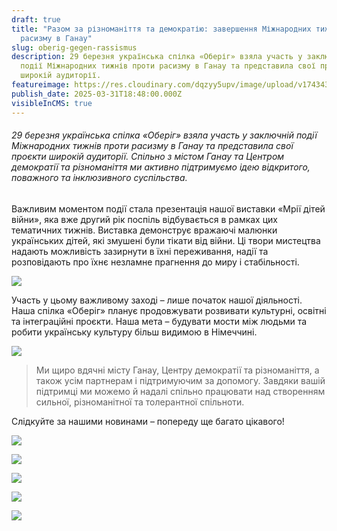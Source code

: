```yaml
---
draft: true
title: "Разом за різноманіття та демократію: завершення Міжнародних тижнів проти
  расизму в Ганау"
slug: oberig-gegen-rassismus
description: 29 березня українська спілка «Оберіг» взяла участь у заключній
  події Міжнародних тижнів проти расизму в Ганау та представила свої проєкти
  широкій аудиторії.
featureimage: https://res.cloudinary.com/dqzyy5upv/image/upload/v1743439003/1_sgammk.jpg
publish_date: 2025-03-31T18:48:00.000Z
visibleInCMS: true
---
```

###### 29 березня українська спілка «Оберіг» взяла участь у заключній події Міжнародних тижнів проти расизму в Ганау та представила свої проєкти широкій аудиторії. Спільно з містом Ганау та Центром демократії та різноманіття ми активно підтримуємо ідею відкритого, поважного та інклюзивного суспільства.

Важливим моментом події стала презентація нашої виставки «Мрії дітей війни», яка вже другий рік поспіль відбувається в рамках цих тематичних тижнів. Виставка демонструє вражаючі малюнки українських дітей, які змушені були тікати від війни. Ці твори мистецтва надають можливість зазирнути в їхні переживання, надії та розповідають про їхнє незламне прагнення до миру і стабільності.

![](https://res.cloudinary.com/dqzyy5upv/image/upload/v1743439004/IMG-20250330-WA0002_yscg05.jpg)

Участь у цьому важливому заході – лише початок нашої діяльності. Наша спілка «Оберіг» планує продовжувати розвивати культурні, освітні та інтеграційні проєкти. Наша мета – будувати мости між людьми та робити українську культуру більш видимою в Німеччині.

![](https://res.cloudinary.com/dqzyy5upv/image/upload/v1743439002/3_kujkbq.jpg)

> Ми щиро вдячні місту Ганау, Центру демократії та різноманіття, а також усім партнерам і підтримуючим за допомогу. Завдяки вашій підтримці ми можемо й надалі спільно працювати над створенням сильної, різноманітної та толерантної спільноти.

Слідкуйте за нашими новинами – попереду ще багато цікавого!

![](https://res.cloudinary.com/dqzyy5upv/image/upload/v1743439007/7_cdeiak.jpg)

![](https://res.cloudinary.com/dqzyy5upv/image/upload/v1743439003/4_2_ufhool.jpg)

![](https://res.cloudinary.com/dqzyy5upv/image/upload/v1743439004/5_ccjtaq.jpg)

![](https://res.cloudinary.com/dqzyy5upv/image/upload/v1743439004/8_bc8ruh.jpg)

![](https://res.cloudinary.com/dqzyy5upv/image/upload/v1743439003/4_abi7up.jpg)
